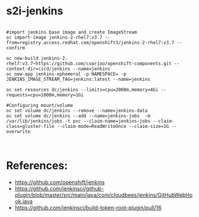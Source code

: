 # s2i-jenkins

```

#import jenkins base image and create ImageStream
oc import-image jenkins-2-rhel7:v3.7 --from=registry.access.redhat.com/openshift3/jenkins-2-rhel7:v3.7 --confirm

oc new-build jenkins-2-rhel7:v3.7~https://github.com/cvarjao/openshift-components.git --context-dir=cicd/jenkins --name=jenkins
oc new-app jenkins-ephemeral -p NAMESPACE= -p JENKINS_IMAGE_STREAM_TAG=jenkins:latest --name=jenkins

oc set resources dc/jenkins --limits=cpu=2000m,memory=4Gi --requests=cpu=1000m,memory=1Gi

#Configuring mount/volume
oc set volume dc/jenkins --remove --name=jenkins-data
oc set volume dc/jenkins --add --name=jenkins-jobs  -m /var/lib/jenkins/jobs -t pvc --claim-name=jenkins-jobs --claim-class=gluster-file --claim-mode=ReadWriteOnce --claim-size=1G --overwrite



```


# References:

- https://github.com/openshift/jenkins
- https://github.com/jenkinsci/github-plugin/blob/master/src/main/java/com/cloudbees/jenkins/GitHubWebHook.java
- https://github.com/jenkinsci/build-token-root-plugin/pull/16
